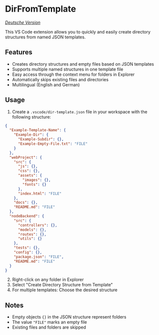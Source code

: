 # DirFromTemplate

_[Deutsche Version](README.de.md)_

This VS Code extension allows you to quickly and easily create directory structures from named JSON templates.

## Features

- Creates directory structures and empty files based on JSON templates
- Supports multiple named structures in one template file
- Easy access through the context menu for folders in Explorer
- Automatically skips existing files and directories
- Multilingual (English and German)

## Usage

1. Create a `.vscode/dir-template.json` file in your workspace with the following structure:

```json
{
  "Example-Template-Name": {
    "Example-Dir": {
      "Example-Subdir": {},
      "Example-Empty-File.txt": "FILE"
    }
  },
  "webProject": {
    "src": {
      "js": {},
      "css": {},
      "assets": {
        "images": {},
        "fonts": {}
      },
      "index.html": "FILE"
    },
    "docs": {},
    "README.md": "FILE"
  },
  "nodeBackend": {
    "src": {
      "controllers": {},
      "models": {},
      "routes": {},
      "utils": {}
    },
    "tests": {},
    "config": {},
    "package.json": "FILE",
    "README.md": "FILE"
  }
}
```

2. Right-click on any folder in Explorer
3. Select "Create Directory Structure from Template"
4. For multiple templates: Choose the desired structure

## Notes

- Empty objects `{}` in the JSON structure represent folders
- The value `"FILE"` marks an empty file
- Existing files and folders are skipped
